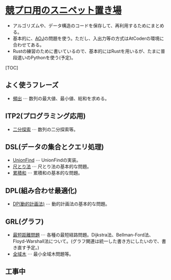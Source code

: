 <script type="text/x-mathjax-config">MathJax.Hub.Config({tex2jax:{inlineMath:[['\$','\$'],['\\(','\\)']],processEscapes:true},CommonHTML: {matchFontHeight:false}});</script>
<script type="text/javascript" async src="https://cdnjs.cloudflare.com/ajax/libs/mathjax/2.7.1/MathJax.js?config=TeX-MML-AM_CHTML"></script>
# [競プロ用のスニペット置き場](https://naut444.github.io/)

* アルゴリズムや、データ構造のコードを保存して、再利用するためにまとめる。
* 基本的に、[AOJ](https://onlinejudge.u-aizu.ac.jp/courses/list)の問題を使う。ただし、入出力等の方式はAtCoderの環境に合わせてある。
* Rustの練習のために書いているので、基本的にはRustを用いるが、たまに普段遣いのPythonを使う(予定)。

[TOC]

## よく使うフレーズ
* [頻出](https://naut444.github.io/freq) $\cdots$ 数列の最大値、最小値、総和を求める。

## ITP2(プログラミング応用)
* [二分探索](https://naut444.github.io/ITP2/binary_search) $\cdots$ 数列の二分探索等。

## DSL(データの集合とクエリ処理)
* [UnionFind](https://naut444.github.io/DSL/union_find_tree) $\cdots$ UnionFindの実装。
* [尺とり法](https://naut444.github.io/DSL/two_pointers) $\cdots$ 尺とり法の基本的な問題。
* [累積和](https://naut444.github.io/DSL/cumulative_sum) $\cdots$ 累積和の基本的な問題。

## DPL(組み合わせ最適化)
* [DP(動的計画法)](https://naut444.github.io/DPL/dp_problems) $\cdots$ 動的計画法の基本的な問題。

## GRL(グラフ)
* [最短距離問題](https://naut444.github.io/GRL/shortest_path) $\cdots$ 各種の最短経路問題。Dijkstra法、Bellman-Ford法、Floyd-Warshall法について。(グラフ関連は統一した書き方にしたいので、書き直す予定。)
* [全域木](https://naut444.github.io/GRL/spanning_tree) $\cdots$ 最小全域木問題等。

## 工事中
